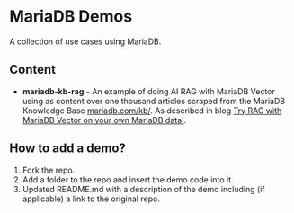 # MariaDB Demos
A collection of use cases using MariaDB. 

## Content

* **mariadb-kb-rag** - An example of doing AI RAG with MariaDB Vector using as content over one thousand articles scraped from the MariaDB Knowledge Base [mariadb.com/kb/](http://mariadb.com/kb). As described in blog [Try RAG with MariaDB Vector on your own MariaDB data!](https://mariadb.org/rag-with-mariadb-vector/).


## How to add a demo? 
1. Fork the repo. 
2. Add a folder to the repo and insert the demo code into it. 
3. Updated README.md with a description of the demo including (if applicable) a link to the original repo.